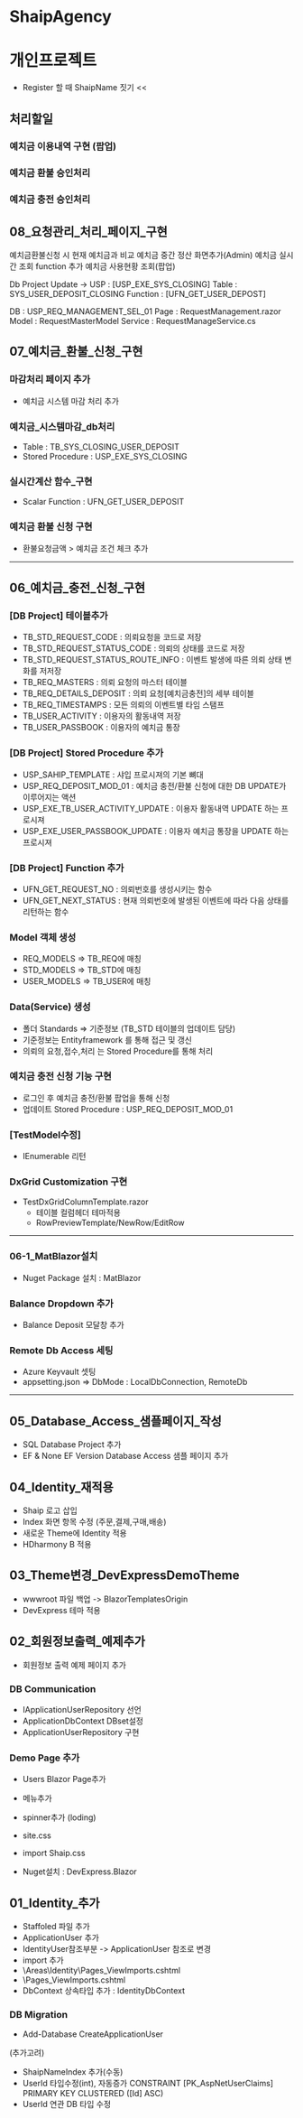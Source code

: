# ShaipAgency
개인프로젝트
=============
- Register 할 때 ShaipName 짓기 <<

## 처리할일

### 예치금 이용내역 구현 (팝업)
### 예치금 환불 승인처리
### 예치금 충전 승인처리


## 08_요청관리_처리_페이지_구현
예치금환불신청 시 현재 예치금과 비교 
예치금 중간 정산 화면추가(Admin)
예치금 실시간 조회 function 추가
예치금 사용현황 조회(팝업)


Db Project Update ->
USP :
	[USP_EXE_SYS_CLOSING]
Table : 
	SYS_USER_DEPOSIT_CLOSING
Function : 
	[UFN_GET_USER_DEPOST]


DB : USP_REQ_MANAGEMENT_SEL_01
Page : RequestManagement.razor
Model : RequestMasterModel
Service : RequestManageService.cs




## 07_예치금_환불_신청_구현

### 마감처리 페이지 추가 
- 예치금 시스템 마감 처리 추가

### 예치금_시스템마감_db처리
- Table : TB_SYS_CLOSING_USER_DEPOSIT
- Stored Procedure : USP_EXE_SYS_CLOSING

### 실시간계산 함수_구현
- Scalar Function : UFN_GET_USER_DEPOSIT

### 예치금 환불 신청 구현
- 환불요청금액 > 예치금 조건 체크 추가


---------------------------------------------------------------------

## 06_예치금_충전_신청_구현
### [DB Project] 테이블추가
- TB_STD_REQUEST_CODE
  : 의뢰요청을 코드로 저장
- TB_STD_REQUEST_STATUS_CODE
  : 의뢰의 상태를 코드로 저장
- TB_STD_REQUEST_STATUS_ROUTE_INFO
  : 이벤트 발생에 따른 의뢰 상태 변화를 저저장
- TB_REQ_MASTERS
  : 의뢰 요청의 마스터 테이블
- TB_REQ_DETAILS_DEPOSIT
  : 의뢰 요청[예치금충전]의 세부 테이블
- TB_REQ_TIMESTAMPS
  : 모든 의뢰의 이벤트별 타임 스탬프
- TB_USER_ACTIVITY
  : 이용자의 활동내역 저장
- TB_USER_PASSBOOK
  : 이용자의 예치금 통장
  
### [DB Project] Stored Procedure 추가
- USP_SAHIP_TEMPLATE
  : 샤입 프로시져의 기본 뼈대
- USP_REQ_DEPOSIT_MOD_01
  : 예치금 충전/환불 신청에 대한 DB UPDATE가 이루어지는 액션
- USP_EXE_TB_USER_ACTIVITY_UPDATE
  : 이용자 활동내역 UPDATE 하는 프로시져
- USP_EXE_USER_PASSBOOK_UPDATE
  : 이용자 예치금 통장을 UPDATE 하는 프로시져

### [DB Project] Function 추가
- UFN_GET_REQUEST_NO
  : 의뢰번호를 생성시키는 함수
- UFN_GET_NEXT_STATUS
  : 현재 의뢰번호에 발생된 이벤트에 따라 다음 상태를 리턴하는 함수

### Model 객체 생성
- REQ_MODELS => TB_REQ에 매칭
- STD_MODELS => TB_STD에 매칭
- USER_MODELS => TB_USER에 매칭

### Data(Service) 생성
- 폴더 Standards => 기준정보 (TB_STD 테이블의 업데이트 담당)
- 기준정보는 Entityframework 를 통해 접근 및 갱신
- 의뢰의 요청,접수,처리 는 Stored Procedure를 통해 처리

### 예치금 충전 신청 기능 구현
- 로그인 후 예치금 충전/환불 팝업을 통해 신청
- 업데이트 Stored Procedure : USP_REQ_DEPOSIT_MOD_01

### [TestModel수정]
- IEnumerable 리턴

### DxGrid Customization 구현
- TestDxGridColumnTemplate.razor
  + 테이블 컬럼헤더 테마적용
  + RowPreviewTemplate/NewRow/EditRow

---------------------------------------------------------------------

### 06-1_MatBlazor설치
- Nuget Package 설치 : MatBlazor

### Balance Dropdown 추가
- Balance Deposit 모달창 추가

### Remote Db Access 세팅 
- Azure Keyvault 셋팅
- appsetting.json => DbMode : LocalDbConnection, RemoteDb

---------------------------------------------------------------------

## 05_Database_Access_샘플페이지_작성
- SQL Database Project 추가
- EF & None EF Version Database Access 샘플 페이지 추가

## 04_Identity_재적용
- Shaip 로고 삽입
- Index 화면 항목 수정 (주문,결제,구매,배송)
- 새로운 Theme에 Identity 적용
- HDharmony B 적용


## 03_Theme변경_DevExpressDemoTheme
- wwwroot 파일 백업 -> BlazorTemplatesOrigin
- DevExpress 테마 적용 


## 02_회원정보출력_예제추가
- 회원정보 출력 예제 페이지 추가

### DB Communication 
- IApplicationUserRepository 선언
- ApplicationDbContext DBset설정
- ApplicationUserRepository 구현

### Demo Page 추가
- Users Blazor Page추가
- 메뉴추가

- spinner추가 (loding)
- site.css
- import Shaip.css
- Nuget설치 : DevExpress.Blazor


## 01_Identity_추가
- Staffoled 파일 추가
- ApplicationUser 추가 
- IdentityUser참조부분 -> ApplicationUser 참조로 변경
- import 추가
- \Areas\Identity\Pages\_ViewImports.cshtml
- \Pages\_ViewImports.cshtml
- DbContext 상속타입 추가 : IdentityDbContext<ApplicationUser>
### DB Migration
- Add-Database CreateApplicationUser

(추가고려)
- ShaipNameIndex 추가(수동)
- UserId 타입수정(int), 자동증가 CONSTRAINT [PK_AspNetUserClaims] PRIMARY KEY CLUSTERED ([Id] ASC)
- UserId 연관 DB 타입 수정
